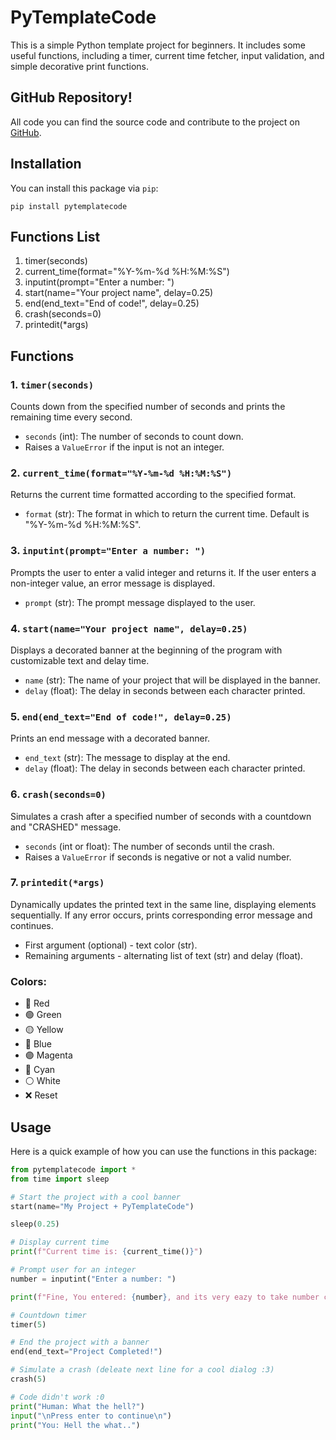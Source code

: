 # PyTemplateCode

This is a simple Python template project for beginners. It includes some useful functions, including a timer, current time fetcher, input validation, and simple decorative print functions.

## GitHub Repository!

All code you can find the source code and contribute to the project on [GitHub](https://github.com/KusokMedi/pytemplatecode).

## Installation

You can install this package via `pip`:

```
pip install pytemplatecode
```

## Functions List

1. timer(seconds)
2. current_time(format="%Y-%m-%d %H:%M:%S")
3. inputint(prompt="Enter a number: ")
4. start(name="Your project name", delay=0.25)
5. end(end_text="End of code!", delay=0.25)
6. crash(seconds=0)
7. printedit(*args)

## Functions

### 1. `timer(seconds)`
Counts down from the specified number of seconds and prints the remaining time every second.

- `seconds` (int): The number of seconds to count down.
- Raises a `ValueError` if the input is not an integer.

### 2. `current_time(format="%Y-%m-%d %H:%M:%S")`
Returns the current time formatted according to the specified format.

- `format` (str): The format in which to return the current time. Default is "%Y-%m-%d %H:%M:%S".

### 3. `inputint(prompt="Enter a number: ")`
Prompts the user to enter a valid integer and returns it. If the user enters a non-integer value, an error message is displayed.

- `prompt` (str): The prompt message displayed to the user.

### 4. `start(name="Your project name", delay=0.25)`
Displays a decorated banner at the beginning of the program with customizable text and delay time.

- `name` (str): The name of your project that will be displayed in the banner.
- `delay` (float): The delay in seconds between each character printed.

### 5. `end(end_text="End of code!", delay=0.25)`
Prints an end message with a decorated banner.

- `end_text` (str): The message to display at the end.
- `delay` (float): The delay in seconds between each character printed.

### 6. `crash(seconds=0)`
Simulates a crash after a specified number of seconds with a countdown and "CRASHED" message.

- `seconds` (int or float): The number of seconds until the crash.
- Raises a `ValueError` if seconds is negative or not a valid number.

### 7. `printedit(*args)`
Dynamically updates the printed text in the same line, displaying elements sequentially. If any error occurs, prints corresponding error message and continues.

- First argument (optional) - text color (str).
- Remaining arguments - alternating list of text (str) and delay (float).

### Colors:

- 🔴 Red  
- 🟢 Green  
- 🟡 Yellow  
- 🔵 Blue  
- 🟣 Magenta  
- 🔵 Cyan  
- ⚪ White  
- ❌ Reset  

## Usage

Here is a quick example of how you can use the functions in this package:

```python
from pytemplatecode import *
from time import sleep

# Start the project with a cool banner
start(name="My Project + PyTemplateCode")

sleep(0.25)

# Display current time
print(f"Current time is: {current_time()}")

# Prompt user for an integer
number = inputint("Enter a number: ")

print(f"Fine, You entered: {number}, and its very eazy to take number corectly!")

# Countdown timer
timer(5)

# End the project with a banner
end(end_text="Project Completed!")

# Simulate a crash (deleate next line for a cool dialog :3)
crash(5)

# Code didn't work :0
print("Human: What the hell?")
input("\nPress enter to continue\n")
print("You: Hell the what..")
```
